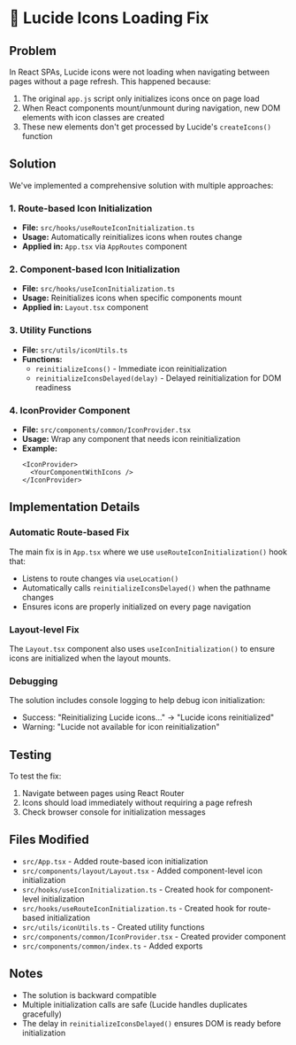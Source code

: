 # 🔧 Lucide Icons Loading Fix

## Problem
In React SPAs, Lucide icons were not loading when navigating between pages without a page refresh. This happened because:

1. The original `app.js` script only initializes icons once on page load
2. When React components mount/unmount during navigation, new DOM elements with icon classes are created
3. These new elements don't get processed by Lucide's `createIcons()` function

## Solution
We've implemented a comprehensive solution with multiple approaches:

### 1. Route-based Icon Initialization
- **File:** `src/hooks/useRouteIconInitialization.ts`
- **Usage:** Automatically reinitializes icons when routes change
- **Applied in:** `App.tsx` via `AppRoutes` component

### 2. Component-based Icon Initialization
- **File:** `src/hooks/useIconInitialization.ts`
- **Usage:** Reinitializes icons when specific components mount
- **Applied in:** `Layout.tsx` component

### 3. Utility Functions
- **File:** `src/utils/iconUtils.ts`
- **Functions:**
  - `reinitializeIcons()` - Immediate icon reinitialization
  - `reinitializeIconsDelayed(delay)` - Delayed reinitialization for DOM readiness

### 4. IconProvider Component
- **File:** `src/components/common/IconProvider.tsx`
- **Usage:** Wrap any component that needs icon reinitialization
- **Example:**
  ```tsx
  <IconProvider>
    <YourComponentWithIcons />
  </IconProvider>
  ```

## Implementation Details

### Automatic Route-based Fix
The main fix is in `App.tsx` where we use `useRouteIconInitialization()` hook that:
- Listens to route changes via `useLocation()`
- Automatically calls `reinitializeIconsDelayed()` when the pathname changes
- Ensures icons are properly initialized on every page navigation

### Layout-level Fix
The `Layout.tsx` component also uses `useIconInitialization()` to ensure icons are initialized when the layout mounts.

### Debugging
The solution includes console logging to help debug icon initialization:
- Success: "Reinitializing Lucide icons..." → "Lucide icons reinitialized"
- Warning: "Lucide not available for icon reinitialization"

## Testing
To test the fix:
1. Navigate between pages using React Router
2. Icons should load immediately without requiring a page refresh
3. Check browser console for initialization messages

## Files Modified
- `src/App.tsx` - Added route-based icon initialization
- `src/components/layout/Layout.tsx` - Added component-level icon initialization
- `src/hooks/useIconInitialization.ts` - Created hook for component-level initialization
- `src/hooks/useRouteIconInitialization.ts` - Created hook for route-based initialization
- `src/utils/iconUtils.ts` - Created utility functions
- `src/components/common/IconProvider.tsx` - Created provider component
- `src/components/common/index.ts` - Added exports

## Notes
- The solution is backward compatible
- Multiple initialization calls are safe (Lucide handles duplicates gracefully)
- The delay in `reinitializeIconsDelayed()` ensures DOM is ready before initialization






